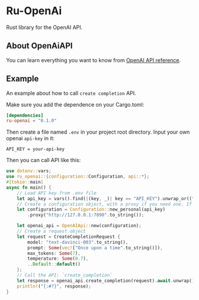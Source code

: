 # Ru-OpenAi
Rust library for the OpenAI API.

## About OpenAiAPI
You can learn everything you want to know from [OpenAI API reference].

## Example
An example about how to call `create completion` API.

Make sure you add the dependence on your Cargo.toml:
```toml
[dependencies]
ru-openai = "0.1.0"
```
Then create a file named `.env` in your project root directory. Input your own openai `api-key` in it:
```
API_KEY = your-api-key
```

Then you can call API like this:
```rust
use dotenv::vars;
use ru_openai::{configuration::Configuration, api::*};
#[tokio::main]
async fn main() {
    // Load API key from .env file
    let api_key = vars().find(|(key, _)| key == "API_KEY").unwrap_or(("API_KEY".to_string(),"".to_string())).1;
    // Create a configuration object, with a proxy if you need one. If not, just remove the proxy method.
    let configuration = Configuration::new_personal(api_key)
        .proxy("http://127.0.0.1:7890".to_string());

    let openai_api = OpenAIApi::new(configuration);
    // Create a request object
    let request = CreateCompletionRequest {
        model: "text-davinci-003".to_string(),
        prompt: Some(vec!["Once upon a time".to_string()]),
        max_tokens: Some(7),
        temperature: Some(0.7),
        ..Default::default()
    };
    // Call the API: `create_completion`
    let response = openai_api.create_completion(request).await.unwrap();
    println!("{:#?}", response);
}
```

[OpenAI API reference]: https://platform.openai.com/docs/api-reference